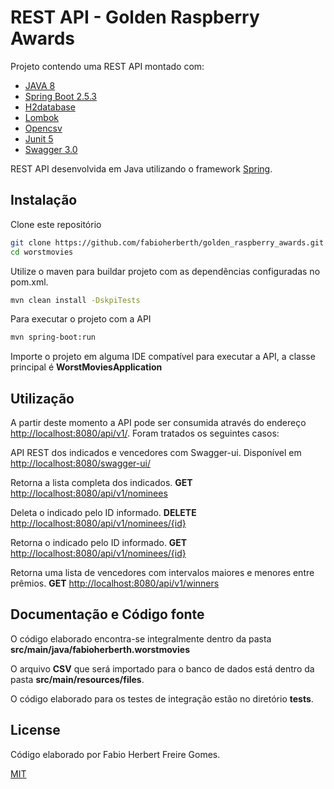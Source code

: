 # REST API - Golden Raspberry Awards

Projeto contendo uma REST API montado com:
* [JAVA 8](https://www.java.com/pt-BR/download/ie_manual.jsp?locale=pt_BR)
* [Spring Boot 2.5.3](https://spring.io/projects/spring-boot)
* [H2database](http://www.h2database.com/html/download.html)
* [Lombok](https://projectlombok.org/download)
* [Opencsv](http://opencsv.sourceforge.net/)
* [Junit 5](https://junit.org/junit5/)
* [Swagger 3.0](https://swagger.io/tools/swagger-ui/download/)

REST API desenvolvida em Java utilizando o framework [Spring](https://spring.io/).

## Instalação

Clone este repositório

```bash
git clone https://github.com/fabioherberth/golden_raspberry_awards.git
cd worstmovies
```

Utilize o maven para buildar projeto com as dependẽncias configuradas no pom.xml.

```bash
mvn clean install -DskpiTests
```
Para executar o projeto com a API 

```bash
mvn spring-boot:run
```

Importe o projeto em alguma IDE compatível para executar a API, a classe principal é **WorstMoviesApplication**

## Utilização

A partir deste momento a API pode ser consumida através do endereço [http://localhost:8080/api/v1/](http://localhost:8080/api/v1/). Foram tratados os seguintes casos:

API REST dos indicados e vencedores com Swagger-ui. Disponível em [http://localhost:8080/swagger-ui/](http://localhost:8080/swagger-ui/)

Retorna a lista completa dos indicados. **GET** [http://localhost:8080/api/v1/nominees](http://localhost:8080/api/v1/nominees)

Deleta o indicado pelo ID informado. **DELETE** [http://localhost:8080/api/v1/nominees/{id}](http://localhost:8080/api/v1/nominees/{id})

Retorna o indicado pelo ID informado. **GET** [http://localhost:8080/api/v1/nominees/{id}](http://localhost:8080/api/v1/nominees/{id})

Retorna uma lista de vencedores com intervalos maiores e menores entre prêmios. **GET** [http://localhost:8080/api/v1/winners](http://localhost:8080/api/v1/winners)


## Documentação e Código fonte

O código elaborado encontra-se integralmente dentro da pasta **src/main/java/fabioherberth.worstmovies**

O arquivo **CSV** que será importado para o banco de dados está dentro da pasta **src/main/resources/files**.

O código elaborado para os testes de integração estão no diretório **tests**.

## License

Código elaborado por Fabio Herbert Freire Gomes.

[MIT](https://choosealicense.com/licenses/mit/)